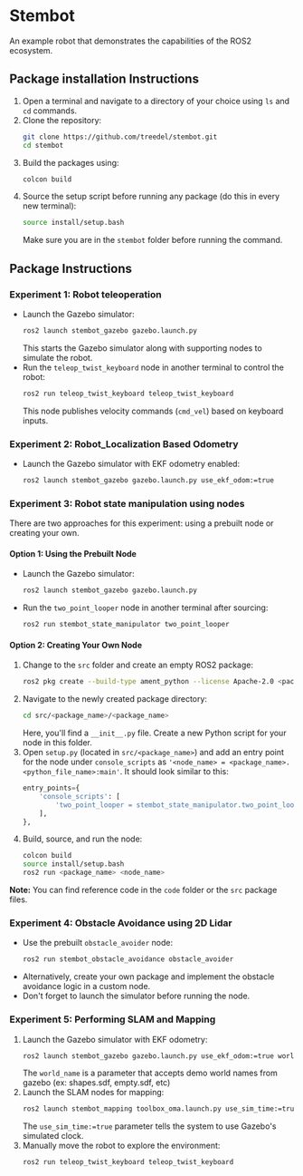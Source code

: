 # Stembot
An example robot that demonstrates the capabilities of the ROS2 ecosystem.

## Package installation Instructions
1. Open a terminal and navigate to a directory of your choice using `ls` and `cd` commands.
2. Clone the repository:
   ```bash
   git clone https://github.com/treedel/stembot.git
   cd stembot
   ```
3. Build the packages using:
   ```bash
   colcon build
   ```
4. Source the setup script before running any package (do this in every new terminal):
   ```bash
   source install/setup.bash
   ```
   Make sure you are in the `stembot` folder before running the command.

## Package Instructions

### Experiment 1: Robot teleoperation
- Launch the Gazebo simulator:
  ```bash
  ros2 launch stembot_gazebo gazebo.launch.py
  ```
  This starts the Gazebo simulator along with supporting nodes to simulate the robot.
- Run the `teleop_twist_keyboard` node in another terminal to control the robot:
  ```bash
  ros2 run teleop_twist_keyboard teleop_twist_keyboard
  ```
  This node publishes velocity commands (`cmd_vel`) based on keyboard inputs.

### Experiment 2: Robot_Localization Based Odometry
- Launch the Gazebo simulator with EKF odometry enabled:
  ```bash
  ros2 launch stembot_gazebo gazebo.launch.py use_ekf_odom:=true
  ```

### Experiment 3: Robot state manipulation using nodes
There are two approaches for this experiment: using a prebuilt node or creating your own.

#### Option 1: Using the Prebuilt Node
- Launch the Gazebo simulator:
  ```bash
  ros2 launch stembot_gazebo gazebo.launch.py
  ```
- Run the `two_point_looper` node in another terminal after sourcing:
  ```bash
  ros2 run stembot_state_manipulator two_point_looper
  ```

#### Option 2: Creating Your Own Node
1. Change to the `src` folder and create an empty ROS2 package:
   ```bash
   ros2 pkg create --build-type ament_python --license Apache-2.0 <package_name>
   ```
2. Navigate to the newly created package directory:
   ```bash
   cd src/<package_name>/<package_name>
   ```
   Here, you'll find a `__init__.py` file. Create a new Python script for your node in this folder.
3. Open `setup.py` (located in `src/<package_name>`) and add an entry point for the node under `console_scripts` as
   `'<node_name> = <package_name>.<python_file_name>:main'`. It should look similar to this:
   ```python
   entry_points={
       'console_scripts': [
           'two_point_looper = stembot_state_manipulator.two_point_looper:main'
       ],
   },
   ```
4. Build, source, and run the node:
   ```bash
   colcon build
   source install/setup.bash
   ros2 run <package_name> <node_name>
   ```

**Note:** You can find reference code in the `code` folder or the `src` package files.

### Experiment 4: Obstacle Avoidance using 2D Lidar
- Use the prebuilt `obstacle_avoider` node:
  ```bash
  ros2 run stembot_obstacle_avoidance obstacle_avoider
  ```
- Alternatively, create your own package and implement the obstacle avoidance logic in a custom node.
- Don't forget to launch the simulator before running the node.

### Experiment 5: Performing SLAM and Mapping
1. Launch the Gazebo simulator with EKF odometry:
   ```bash
   ros2 launch stembot_gazebo gazebo.launch.py use_ekf_odom:=true world_name:=shapes.sdf
   ```
   The `world_name` is a parameter that accepts demo world names from gazebo (ex: shapes.sdf, empty.sdf, etc)
2. Launch the SLAM nodes for mapping:
   ```bash
   ros2 launch stembot_mapping toolbox_oma.launch.py use_sim_time:=true
   ```
   The `use_sim_time:=true` parameter tells the system to use Gazebo's simulated clock.
3. Manually move the robot to explore the environment:
   ```bash
   ros2 run teleop_twist_keyboard teleop_twist_keyboard
   ```

